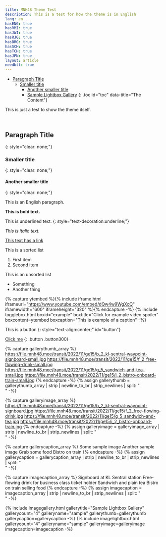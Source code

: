 ```yaml
---
title: MNH48 Theme Test
description: This is a test for how the theme is in English
lang: en
hasENG: true
hasRMI: true
hasJWI: true
hasRJG: true
hasBRG: true
hasSCH: true
hasTCH: true
hasJPN: true
layout: article
needbtt: true
---
```



- [Paragraph Title](#paragraph-title)
  - [Smaller title](#smaller-title)
    - [Another smaller title](#another-smaller-title)
    - [Sample Lightbox Gallery](#sample-lightbox-gallery)
{: .toc id="toc" data-title="The Content"}


This is just a test to show the theme itself.


&nbsp;


## Paragraph Title
{: style="clear: none;"}

### Smaller title
{: style="clear: none;"}

#### Another smaller title
{: style="clear: none;"}

This is an English paragraph.


**This is bold text.**


This is underlined text.
{: style="text-decoration:underline;"}


*This is italic text.*


[This text has a link](#)


This is a sorted list

1. First item
2. Second item


This is an unsorted list

- Something
- Another thing


{% capture ytembed %}{% include iframe.html iframeurl="https://www.youtube.com/embed/dQw4w9WgXcQ" iframewidth="600" iframeheight="320" %}{% endcapture -%}
{% include togglebox.html boxid="example" boxtitle="Click for example video spoiler" boxcontent=ytembed boxcaption="This is example of a caption" -%}


This is a button
{: style="text-align:center;" id="button"}

[Click me](#button)
{: .button .button300}


{% capture gallerythumb_array %}
https://file.mnh48.moe/transit/2022/11/ge15/b_2_kl-sentral-waypoint-signboard-small.jpg
https://file.mnh48.moe/transit/2022/11/ge15/f_2_free-flowing-drink-small.jpg
https://file.mnh48.moe/transit/2022/11/ge15/g_5_sandwich-and-tea-small.jpg
https://file.mnh48.moe/transit/2022/11/ge15/i_2_bistro-onboard-train-small.jpg
{% endcapture -%}
{% assign gallerythumb = gallerythumb_array | strip | newline_to_br | strip_newlines | split: "<br />" -%}

{% capture galleryimage_array %}
https://file.mnh48.moe/transit/2022/11/ge15/b_2_kl-sentral-waypoint-signboard.jpg
https://file.mnh48.moe/transit/2022/11/ge15/f_2_free-flowing-drink.jpg
https://file.mnh48.moe/transit/2022/11/ge15/g_5_sandwich-and-tea.jpg
https://file.mnh48.moe/transit/2022/11/ge15/i_2_bistro-onboard-train.jpg
{% endcapture -%}
{% assign galleryimage = galleryimage_array | strip | newline_to_br | strip_newlines | split: "<br />" -%}

{% capture gallerycaption_array %}
Some sample image
Another sample image
Grab some food
Bistro on train
{% endcapture -%}
{% assign gallerycaption = gallerycaption_array | strip | newline_to_br | strip_newlines | split: "<br />" -%}

{% capture imagecaption_array %}
Signboard at KL Sentral station
Free-flowing drink for business class ticket holder
Sandwich and plain tea
Bistro on train selling food
{% endcapture -%}
{% assign imagecaption = imagecaption_array | strip | newline_to_br | strip_newlines | split: "<br />" -%}

{% include imagegallery.html gallerytitle="Sample Lightbox Gallery" gallerycount="4" galleryname="sample" gallerythumb=gallerythumb gallerycaption=gallerycaption -%}
{% include imagelightbox.html gallerycount="4" galleryname="sample" galleryimage=galleryimage imagecaption=imagecaption -%}


&nbsp;


